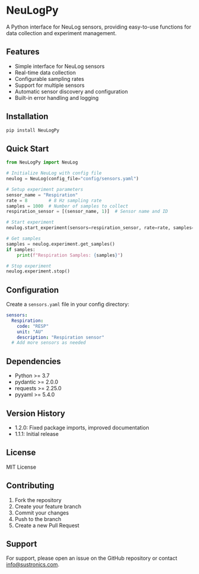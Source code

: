 # NeuLogPy

A Python interface for NeuLog sensors, providing easy-to-use functions for data collection and experiment management.

## Features

- Simple interface for NeuLog sensors
- Real-time data collection
- Configurable sampling rates
- Support for multiple sensors
- Automatic sensor discovery and configuration
- Built-in error handling and logging

## Installation

```bash
pip install NeuLogPy
```

## Quick Start

```python
from NeuLogPy import NeuLog

# Initialize NeuLog with config file
neulog = NeuLog(config_file="config/sensors.yaml")

# Setup experiment parameters
sensor_name = "Respiration"
rate = 8        # 8 Hz sampling rate
samples = 1000  # Number of samples to collect
respiration_sensor = [(sensor_name, 1)]  # Sensor name and ID

# Start experiment
neulog.start_experiment(sensors=respiration_sensor, rate=rate, samples=samples)

# Get samples
samples = neulog.experiment.get_samples()
if samples:
    print(f"Respiration Samples: {samples}")

# Stop experiment
neulog.experiment.stop()
```

## Configuration

Create a `sensors.yaml` file in your config directory:

```yaml
sensors:
  Respiration:
    code: "RESP"
    unit: "AU"
    description: "Respiration sensor"
  # Add more sensors as needed
```

## Dependencies

- Python >= 3.7
- pydantic >= 2.0.0
- requests >= 2.25.0
- pyyaml >= 5.4.0

## Version History

- 1.2.0: Fixed package imports, improved documentation
- 1.1.1: Initial release

## License

MIT License

## Contributing

1. Fork the repository
2. Create your feature branch
3. Commit your changes
4. Push to the branch
5. Create a new Pull Request

## Support

For support, please open an issue on the GitHub repository or contact info@sustronics.com.
